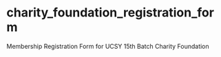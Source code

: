 charity_foundation_registration_form
====================================

Membership Registration Form for UCSY 15th Batch Charity Foundation
